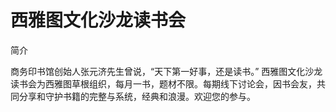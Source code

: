# 西雅图文化沙龙读书会

简介

商务印书馆创始人张元济先生曾说，“天下第一好事，还是读书。” 西雅图文化沙龙读书会为西雅图草根组织，每月一书，题材不限。每期线下讨论会，因书会友，共同分享和守护书籍的完整与系统，经典和浪漫。欢迎您的参与。